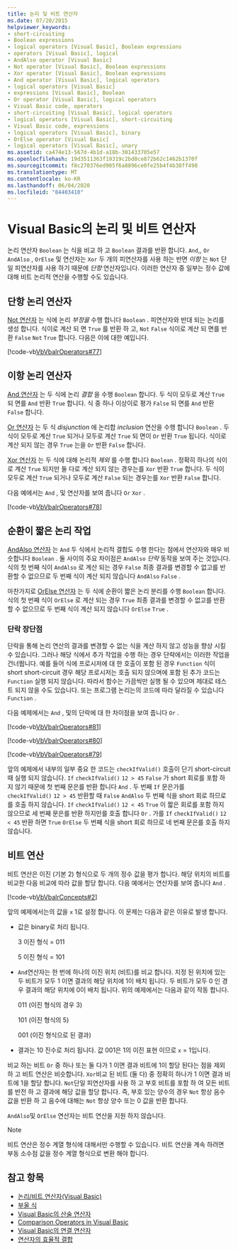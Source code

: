 ```yaml
---
title: 논리 및 비트 연산자
ms.date: 07/20/2015
helpviewer_keywords:
- short-circuiting
- Boolean expressions
- logical operators [Visual Basic], Boolean expressions
- operators [Visual Basic], logical
- AndAlso operator [Visual Basic]
- Not operator [Visual Basic], Boolean expressions
- Xor operator [Visual Basic], Boolean expressions
- And operator [Visual Basic], logical operators
- logical operators [Visual Basic]
- expressions [Visual Basic], Boolean
- Or operator [Visual Basic], logical operators
- Visual Basic code, operators
- short-circuiting [Visual Basic], logical operators
- logical operators [Visual Basic], short-circuiting
- Visual Basic code, expressions
- logical operators [Visual Basic], binary
- OrElse operator [Visual Basic]
- logical operators [Visual Basic], unary
ms.assetid: ca474e13-567d-4b1d-a18b-301433705e57
ms.openlocfilehash: 19d3511363f19319c2bd8ce872b62c1462b1370f
ms.sourcegitcommit: f8c270376ed905f6a8896ce0fe25b4f4b38ff498
ms.translationtype: MT
ms.contentlocale: ko-KR
ms.lasthandoff: 06/04/2020
ms.locfileid: "84403410"
---
```

# <a name="logical-and-bitwise-operators-in-visual-basic"></a>Visual Basic의 논리 및 비트 연산자
논리 연산자 `Boolean` 는 식을 비교 하 고 `Boolean` 결과를 반환 합니다. `And`,, `Or` `AndAlso` , `OrElse` 및 연산자는 `Xor` 두 개의 피연산자를 사용 하는 반면 *이항* 는 `Not` 단일 피연산자를 사용 하기 때문에 *단항* 연산자입니다. 이러한 연산자 중 일부는 정수 값에 대해 비트 논리적 연산을 수행할 수도 있습니다.  
  
## <a name="unary-logical-operator"></a>단항 논리 연산자  
 [Not 연산자](../../../language-reference/operators/not-operator.md) 는 식에 논리 *부정을* 수행 합니다 `Boolean` . 피연산자와 반대 되는 논리를 생성 합니다. 식이로 계산 되 면 `True` 를 반환 하 고, `Not` `False` 식이로 계산 되 면를 반환 `False` `Not` `True` 합니다. 다음은 이에 대한 예입니다.  
  
 [!code-vb[VbVbalrOperators#77](~/samples/snippets/visualbasic/VS_Snippets_VBCSharp/VbVbalrOperators/VB/Class1.vb#77)]  
  
## <a name="binary-logical-operators"></a>이항 논리 연산자  
 [And 연산자](../../../language-reference/operators/and-operator.md) 는 두 식에 논리 *결합* 을 수행 `Boolean` 합니다. 두 식이 모두로 계산 `True` 되 면를 `And` 반환 `True` 합니다. 식 중 하나 이상이로 평가 `False` 되 면를 `And` 반환 `False` 합니다.  
  
 [Or 연산자](../../../language-reference/operators/or-operator.md) 는 두 식 *disjunction* 에 논리합 *inclusion* 연산을 수행 합니다 `Boolean` . 두 식이 모두로 계산 `True` 되거나 모두로 계산 `True` 되 면이 `Or` 반환 `True` 됩니다. 식이로 계산 되지 않는 경우 `True` 는을 `Or` 반환 `False` 합니다.  
  
 [Xor 연산자](../../../language-reference/operators/xor-operator.md) 는 두 식에 대해 논리적 *제외* 를 수행 합니다 `Boolean` . 정확히 하나의 식이로 계산 `True` 되지만 둘 다로 계산 되지 않는 경우는를 `Xor` 반환 `True` 합니다. 두 식이 모두로 계산 `True` 되거나 모두로 계산 `False` 되는 경우는를 `Xor` 반환 `False` 합니다.  
  
 다음 예에서는 `And` , 및 연산자를 보여 줍니다 `Or` `Xor` .  
  
 [!code-vb[VbVbalrOperators#78](~/samples/snippets/visualbasic/VS_Snippets_VBCSharp/VbVbalrOperators/VB/Class1.vb#78)]  
  
## <a name="short-circuiting-logical-operations"></a>순환이 짧은 논리 작업  
 [AndAlso 연산자](../../../language-reference/operators/andalso-operator.md) 는 `And` 두 식에서 논리적 결합도 수행 한다는 점에서 연산자와 매우 비슷합니다 `Boolean` . 둘 사이의 주요 차이점은 `AndAlso` *단락* 동작을 보여 주는 것입니다. 식의 첫 번째 식이 `AndAlso` 로 계산 되는 경우 `False` 최종 결과를 변경할 수 없고를 반환할 수 없으므로 두 번째 식이 계산 되지 않습니다 `AndAlso` `False` .  
  
 마찬가지로 [OrElse 연산자](../../../language-reference/operators/orelse-operator.md) 는 두 식에 순환이 짧은 논리 분리를 수행 `Boolean` 합니다. 식의 첫 번째 식이 `OrElse` 로 계산 되는 경우 `True` 최종 결과를 변경할 수 없고를 반환할 수 없으므로 두 번째 식이 계산 되지 않습니다 `OrElse` `True` .  
  
### <a name="short-circuiting-trade-offs"></a>단락 장단점  
 단락을 통해 논리 연산의 결과를 변경할 수 없는 식을 계산 하지 않고 성능을 향상 시킬 수 있습니다. 그러나 해당 식에서 추가 작업을 수행 하는 경우 단락에서는 이러한 작업을 건너뜁니다. 예를 들어 식에 프로시저에 대 한 호출이 포함 된 경우 `Function` 식이 short short-circuit 경우 해당 프로시저는 호출 되지 않으며에 포함 된 추가 코드는 `Function` 실행 되지 않습니다. 따라서 함수는 가끔씩만 실행 될 수 있으며 제대로 테스트 되지 않을 수도 있습니다. 또는 프로그램 논리는의 코드에 따라 달라질 수 있습니다 `Function` .  
  
 다음 예제에서는 `And` , 및의 단락에 대 한 차이점을 보여 줍니다 `Or` .  
  
 [!code-vb[VbVbalrOperators#81](~/samples/snippets/visualbasic/VS_Snippets_VBCSharp/VbVbalrOperators/VB/Class1.vb#81)]  
  
 [!code-vb[VbVbalrOperators#80](~/samples/snippets/visualbasic/VS_Snippets_VBCSharp/VbVbalrOperators/VB/Class1.vb#80)]  
  
 [!code-vb[VbVbalrOperators#79](~/samples/snippets/visualbasic/VS_Snippets_VBCSharp/VbVbalrOperators/VB/Class1.vb#79)]  
  
 앞의 예제에서 내부의 일부 중요 한 코드는 `checkIfValid()` 호출이 단기 short-circuit 때 실행 되지 않습니다. `If` `checkIfValid()` `12 > 45` `False` 가 short 회로를 포함 하지 않기 때문에 첫 번째 문은를 반환 합니다 `And` . 두 번째 `If` 문은가를 `checkIfValid()` `12 > 45` 반환할 때 `False` `AndAlso` 두 번째 식을 short 회로 하므로를 호출 하지 않습니다. `If` `checkIfValid()` `12 < 45` `True` 이 짧은 회로를 포함 하지 않으므로 세 번째 문은를 반환 하지만를 호출 합니다 `Or` . 가를 `If` `checkIfValid()` `12 < 45` 반환 하면 `True` `OrElse` 두 번째 식을 short 회로 하므로 네 번째 문은를 호출 하지 않습니다.  
  
## <a name="bitwise-operations"></a>비트 연산  
 비트 연산은 이진 (기본 2) 형식으로 두 개의 정수 값을 평가 합니다. 해당 위치의 비트를 비교한 다음 비교에 따라 값을 할당 합니다. 다음 예에서는 연산자를 보여 줍니다 `And` .  
  
 [!code-vb[VbVbalrConcepts#2](~/samples/snippets/visualbasic/VS_Snippets_VBCSharp/VbVbalrConcepts/VB/Class1.vb#2)]  
  
 앞의 예제에서는의 값을 `x` 1로 설정 합니다. 이 문제는 다음과 같은 이유로 발생 합니다.  
  
- 값은 binary로 처리 됩니다.  
  
     3 이진 형식 = 011  
  
     5 이진 형식 = 101  
  
- `And`연산자는 한 번에 하나의 이진 위치 (비트)를 비교 합니다. 지정 된 위치에 있는 두 비트가 모두 1 이면 결과의 해당 위치에 1이 배치 됩니다. 두 비트가 모두 0 인 경우 결과의 해당 위치에 0이 배치 됩니다. 위의 예제에서는 다음과 같이 작동 합니다.  
  
     011 (이진 형식의 경우 3)  
  
     101 (이진 형식의 5)  
  
     001 (이진 형식으로 된 결과)  
  
- 결과는 10 진수로 처리 됩니다. 값 001은 1의 이진 표현 이므로 `x` = 1입니다.  
  
 비교 하는 비트 `Or` 중 하나 또는 둘 다가 1 이면 결과 비트에 1이 할당 된다는 점을 제외 하 고 비트 연산은 비슷합니다. `Xor`비교 된 비트 (둘 다) 중 정확히 하나가 1 이면 결과 비트에 1을 할당 합니다. `Not`단일 피연산자를 사용 하 고 부호 비트를 포함 하 여 모든 비트를 반전 하 고 결과에 해당 값을 할당 합니다. 즉, 부호 있는 양수의 경우 `Not` 항상 음수 값을 반환 하 고 음수에 대해는 `Not` 항상 양수 또는 0 값을 반환 합니다.  
  
 `AndAlso`및 `OrElse` 연산자는 비트 연산을 지원 하지 않습니다.  
  
> [!NOTE]
> 비트 연산은 정수 계열 형식에 대해서만 수행할 수 있습니다. 비트 연산을 계속 하려면 부동 소수점 값을 정수 계열 형식으로 변환 해야 합니다.  
  
## <a name="see-also"></a>참고 항목

- [논리/비트 연산자(Visual Basic)](../../../language-reference/operators/logical-bitwise-operators.md)
- [부울 식](boolean-expressions.md)
- [Visual Basic의 산술 연산자](arithmetic-operators.md)
- [Comparison Operators in Visual Basic](comparison-operators.md)
- [Visual Basic의 연결 연산자](concatenation-operators.md)
- [연산자의 효율적 결합](efficient-combination-of-operators.md)
